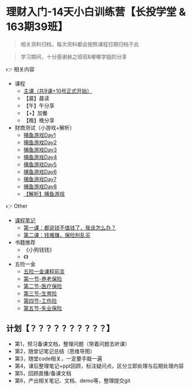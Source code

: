 # 理财入门-14天小白训练营【长投学堂 & 163期39班】

> 相关资料归档，每次资料都会按照课程日期归档于此

> 学习期间，十分感谢赫之班班&嘟嘟学姐的分享


👉 相关内容
  - 课程
	  - [主课（共9课+10号正式开始）](200910)
	  - 【晨】晨读
	  - 【午】午分享
	  - 【+】加餐
	  - 【晚】晚分享
  - 财商测试（小游戏+解析）
	  - [捕鱼游戏Day1](https://jinshuju.net/f/89g35D)
	  - [捕鱼游戏Day2](https://jinshuju.net/f/X5Ryxj)
	  - [捕鱼游戏Day3](https://jinshuju.net/f/CpCuF8)
	  - [捕鱼游戏Day4](https://jinshuju.net/f/7YmdDi)
	  - [捕鱼游戏Day5](https://jinshuju.net/f/qi2o6F)
	  - [捕鱼游戏Day6](https://jinshuju.net/f/x28RGM)
	  - [捕鱼游戏Day7](https://jinshuju.net/f/xcXobd)
	  - [捕鱼游戏Day8](https://jinshuju.net/f/GZ51Qh)
	  - [【解析】捕鱼游戏](fishing-game)

👉 Other
  - [课程笔记](notes)
	  - [第一课：都说钱不值钱了，我该怎么办？](notes/01.png)
	  - [第二课：钱难赚，保险别乱买](notes/02.png)
  - 书籍推荐
	  - 《小狗钱钱》
	  - 《》
  - 五险一金
	  - [五险一金课程前言](https://jinshuju.net/f/a27jVO)
	  - [第一节-养老保险](https://jinshuju.net/f/VTMT4I)
	  - [第二节-医疗保险](https://jinshuju.net/f/pvY4VT)
	  - [第三节-生育险](https://jinshuju.net/f/auaLLR)
	  - [第四节-工伤险](https://jinshuju.net/f/8VHvmm)
	  - [第五节-失业保险](https://jinshuju.net/f/F6VeVb)


## 计划【？？？？？？？？？？】

- 第1，预习备课文档，整理问题（带着问题去听课）
- 第2，随堂记笔记总结（思维导图）
- 第3，随堂code相关，一定要手敲一遍
- 第4，课后整理笔记+ppt回顾，标注疑问点，区分立即处理与后期处理内容
- 第5，回顾直播/备课文档
- 第6，产出相关笔记、文档、demo等，整理提交git

